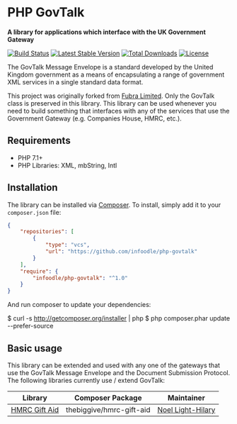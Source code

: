 # PHP GovTalk

**A library for applications which interface with the UK Government Gateway**

[![Build Status](https://travis-ci.org/thebiggive/php-govtalk.png?branch=main)](https://travis-ci.org/thebiggive/php-govtalk)
[![Latest Stable Version](https://poser.pugx.org/thebiggive/php-govtalk/version.png)](https://packagist.org/packages/thebiggive/php-govtalk)
[![Total Downloads](https://poser.pugx.org/thebiggive/php-govtalk/d/total.png)](https://packagist.org/packages/thebiggive/php-govtalk)
[![License](https://poser.pugx.org/thebiggive/php-govtalk/license.svg)](https://packagist.org/packages/thebiggive/php-govtalk)

The GovTalk Message Envelope is a standard developed by the United Kingdom government as a means of encapsulating
a range of government XML services in a single standard data format.

This project was originally forked from [Fubra Limited](https://github.com/fubralimited/php-govtalk). Only the GovTalk
class is preserved in this library. This library can be used whenever you need to build something that interfaces with any
of the services that use the Government Gateway (e.g. Companies House, HMRC, etc.).

## Requirements

- PHP 7.1+
- PHP Libraries: XML, mbString, Intl

## Installation

The library can be installed via [Composer](http://getcomposer.org/). To install, simply add
it to your `composer.json` file:

```json
{
    "repositories": [
        {
            "type": "vcs",
            "url": "https://github.com/infoodle/php-govtalk"
        }
    ],
    "require": {
        "infoodle/php-govtalk": "^1.0"
    }
}
```

And run composer to update your dependencies:

$ curl -s <http://getcomposer.org/installer> | php
$ php composer.phar update --prefer-source

## Basic usage

This library can be extended and used with any one of the gateways that use the GovTalk Message Envelope and the
Document Submission Protocol. The following libraries currently use / extend GovTalk:

Library | Composer Package | Maintainer
--- | --- | ---
[HMRC Gift Aid](https://github.com/thebiggive/hmrc-gift-aid) | thebiggive/hmrc-gift-aid | [Noel Light-Hilary](https://github.com/noellh)
